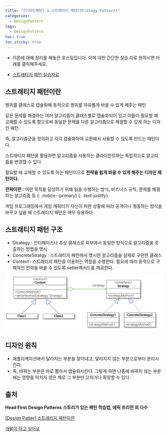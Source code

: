 ```yaml
---
title: "[디자인패턴] 1.스트래티지 패턴(Strategy Pattern)"
categories:
  - DesignPattern
tags:
  - DesignPattern
toc: true
toc_sticky: true
---
```

* 이론에 대해 정리를 해놓은 포스팅입니다. 이에 대한 간단한 실습 자료 원하시면 아래를 클릭해주세요.

* [스트래티지 패턴 실습자료](https://github.com/SSID-dev/designpattern) 

## 스트래티지 패턴이란
행위를 클래스로 캡슐화해 동적으로 행위를 자유롭게 바꿀 수 있게 해주는 패턴

같은 문제를 해결하는 여러 알고리즘이 클래스별로 캡슐화되어 있고 이들이 필요할 때 교체할 수 있도록 함으로써 동일한 문제를 다른 알고리즘으로 해결할 수 있게 하는 디자인 패턴.

즉, 알고리즘군을 정의하고 각각 캡슐화하여 교환해서 사용할 수 있도록 만드는 패턴이다. 

스트래티지 패턴을 활용하면 알고리즘을 사용하는 클라이언트와는 독립적으로 알고리즘을 변경할 수 있다.

필요할 때 교체할 수 있도록 하는 패턴이므로 __전략을 쉽게 바꿀 수 있게 해주는 디자인 패턴이다.__

<i class="far fa-sticky-note"></i> **전략이란 :**  어떤 목적을 달성하기 위해 일을 수행하는 방식, 비즈니스 규칙, 문제를 해결하는 알고리즘 등
{: .notice--primary}
{: .text-justify}

게임 프로그래밍에서 게임 캐릭터가 자신이 처한 상황에 따라 공격이나 행동하는 방식을 바꾸고 싶을 때 스트래티지 패턴은 매우 유용하다.

## 스트래티지 패턴 구조
* Strategy : 인터페이스나 추상 클래스로 외부에서 동일한 방식으로 알고리즘을 호출하는 방법을 명시
* ConcreteStratgy : 스트래티지 패턴에서 명시한 알고리즘을 실제로 구현한 클래스
* Context : 스트래티지 패턴을 이용하는 역할을 수행한다. 필요에 따라 동적으로 구체적인 전략을 바꿀 수 있도록 setter메서드를 제공한다.

![](/assets/img/Designpattern/20200216_1.png)

## 디자인 원칙
* 애플리케이션에서 달라지는 부분을 찾아내고, 달라지지 않는 부분으로부터 분리시킨다.
* 즉, 바뀌는 부분은 따로 뽑아서 캡슐화시킨다. 그렇게 하면 나중에 바뀌지 않는 부분에는 영향을 미치지 않은 채로 그 부분만 고치거나 확장할 수 있다.

## 출처
__Head First Design Patterns 스토리가 있는 패턴 학습법, 에릭 프리먼 외 다수__

[[Design Patter] 스트래티지 패턴이란](https://gmlwjd9405.github.io/2018/07/06/strategy-pattern.html)

[개발이 하고 싶어요](https://hyeonstorage.tistory.com/146)

